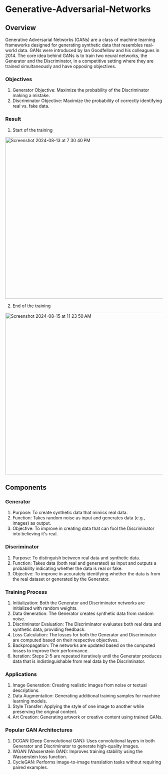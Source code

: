 # Generative-Adversarial-Networks

## Overview
Generative Adversarial Networks (GANs) are a class of machine learning frameworks designed for generating synthetic data that resembles real-world data. GANs were introduced by Ian Goodfellow and his colleagues in 2014. The core idea behind GANs is to train two neural networks, the Generator and the Discriminator, in a competitive setting where they are trained simultaneously and have opposing objectives.

### Objectives
1. Generator Objective: Maximize the probability of the Discriminator making a mistake.
2. Discriminator Objective: Maximize the probability of correctly identifying real vs. fake data.

### Result
1. Start of the training
<img width="517" alt="Screenshot 2024-08-13 at 7 30 40 PM" src="https://github.com/user-attachments/assets/a82e720b-bc2b-41e8-b03d-686a4103b100">

2. End of the training
<img width="517" alt="Screenshot 2024-08-15 at 11 23 50 AM" src="https://github.com/user-attachments/assets/6ff6351b-fc6b-4187-beb9-2b1833015071">



## Components

### Generator
1. Purpose: To create synthetic data that mimics real data.
2. Function: Takes random noise as input and generates data (e.g., images) as output.
3. Objective: To improve in creating data that can fool the Discriminator into believing it's real.

### Discriminator
1. Purpose: To distinguish between real data and synthetic data.
2. Function: Takes data (both real and generated) as input and outputs a probability indicating whether the data is real or fake.
3. Objective: To improve in accurately identifying whether the data is from the real dataset or generated by the Generator.

### Training Process
1. Initialization: Both the Generator and Discriminator networks are initialized with random weights.
2. Data Generation: The Generator creates synthetic data from random noise.
3. Discriminator Evaluation: The Discriminator evaluates both real data and synthetic data, providing feedback.
4. Loss Calculation: The losses for both the Generator and Discriminator are computed based on their respective objectives.
5. Backpropagation: The networks are updated based on the computed losses to improve their performance.
6. Iteration: Steps 2-5 are repeated iteratively until the Generator produces data that is indistinguishable from real data by the Discriminator.

### Applications
1. Image Generation: Creating realistic images from noise or textual descriptions.
2. Data Augmentation: Generating additional training samples for machine learning models.
3. Style Transfer: Applying the style of one image to another while preserving the original content.
4. Art Creation: Generating artwork or creative content using trained GANs.

### Popular GAN Architectures
1. DCGAN (Deep Convolutional GAN): Uses convolutional layers in both Generator and Discriminator to generate high-quality images.
2. WGAN (Wasserstein GAN): Improves training stability using the Wasserstein loss function.
3. CycleGAN: Performs image-to-image translation tasks without requiring paired examples.
